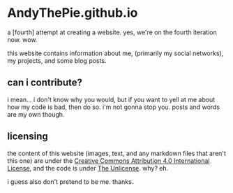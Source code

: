 # AndyThePie.github.io

a [fourth] attempt at creating a website. yes, we're on the fourth iteration now. wow.

this website contains information about me, (primarily my social networks), my projects, and some blog posts. 

## can i contribute?

i mean... i don't know why you would, but if you want to yell at me about how my code is bad, then do so. i'm not gonna stop you. posts and words are my own though.

## licensing

the content of this website (images, text, and any markdown files that aren't this one) are under the [Creative Commons Attribution 4.0 International License](https://creativecommons.org/licenses/by/4.0/), and the code is under [The Unlicense](https://unlicense.org/). why? eh.

i guess also don't pretend to be me. thanks.